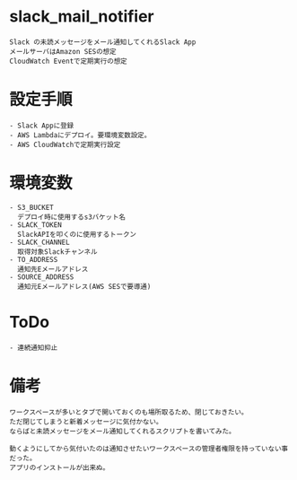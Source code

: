 # slack_mail_notifier

    Slack の未読メッセージをメール通知してくれるSlack App
    メールサーバはAmazon SESの想定
    CloudWatch Eventで定期実行の想定

# 設定手順
    - Slack Appに登録
    - AWS Lambdaにデプロイ。要環境変数設定。
    - AWS CloudWatchで定期実行設定

# 環境変数
    - S3_BUCKET
      デプロイ時に使用するs3バケット名
    - SLACK_TOKEN
      SlackAPIを叩くのに使用するトークン
    - SLACK_CHANNEL
      取得対象Slackチャンネル
    - TO_ADDRESS
      通知先Eメールアドレス
    - SOURCE_ADDRESS
      通知元Eメールアドレス(AWS SESで要導通)


# ToDo

    - 連続通知抑止

# 備考

    ワークスペースが多いとタブで開いておくのも場所取るため、閉じておきたい。
    ただ閉じてしまうと新着メッセージに気付かない。
    ならばと未読メッセージをメール通知してくれるスクリプトを書いてみた。

    動くようにしてから気付いたのは通知させたいワークスペースの管理者権限を持っていない事だった。
    アプリのインストールが出来ぬ。
